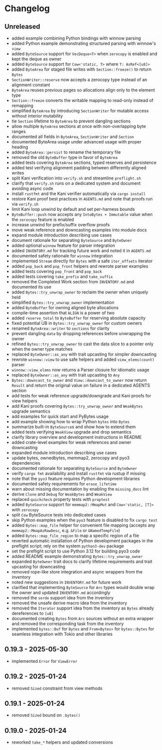 # Changelog

## Unreleased
- added example combining Python bindings with winnow parsing
- added Python example demonstrating structured parsing with winnow's `view`
- added `ByteSource` support for `VecDeque<T>` when `zerocopy` is enabled and kept the deque as owner
- added `ByteSource` support for `Cow<'static, T>` where `T: AsRef<[u8]>`
- added `ByteArea` for staged file writes with `Section::freeze()` to return `Bytes`
- `SectionWriter::reserve` now accepts a zerocopy type instead of an alignment constant
- `ByteArea` reuses previous pages so allocations align only to the element type
- `Section::freeze` converts the writable mapping to read-only instead of remapping
- simplified `ByteArea` by introducing `SectionWriter` for mutable access without
  interior mutability
- tie `Section` lifetime to `ByteArea` to prevent dangling sections
- allow multiple `ByteArea` sections at once with non-overlapping byte ranges
- documented all fields in `ByteArea`, `SectionWriter` and `Section`
- documented ByteArea usage under advanced usage with proper heading
- added `ByteArea::persist` to rename the temporary file
- removed the old `ByteBuffer` type in favor of `ByteArea`
- added tests covering `ByteArea` sections, typed reserves and persistence
- added test verifying alignment padding between differently aligned writes
- split Kani verification into `verify.sh` and streamline `preflight.sh`
- clarify that `verify.sh` runs on a dedicated system and document avoiding async code
- install `rustfmt` and the Kani verifier automatically via `cargo install`
- restore Kani proof best practices in `AGENTS.md` and note that proofs run via `verify.sh`
- limit Kani loop unwind by default and set per-harness bounds
- `ByteBuffer::push` now accepts any `IntoBytes + Immutable` value when the
  `zerocopy` feature is enabled
- increase unwind for prefix/suffix overflow proofs
- move weak reference and downcasting examples into module docs
- expand module introduction describing use cases
- document rationale for separating `ByteSource` and `ByteOwner`
- added optional `winnow` feature for parser integration
- added `INVENTORY.md` for tracking future work and noted it in `AGENTS.md`
- documented safety rationale for `winnow` integration
- implemented `Stream` directly for `Bytes` with a safe `iter_offsets` iterator
- added `pop_back` and `pop_front` helpers and rewrote parser examples
- added tests covering `pop_front` and `pop_back`
- added tests covering `take_prefix` and `take_suffix`
- removed the Completed Work section from `INVENTORY.md` and documented its use
- added `Bytes::try_unwrap_owner` to reclaim the owner when uniquely held
- simplified `Bytes::try_unwrap_owner` implementation
- added `ByteBuffer` for owning aligned byte allocations
- compile-time assertion that `ALIGN` is a power of two
- added `reserve_total` to `ByteBuffer` for reserving absolute capacity
- fixed potential UB in `Bytes::try_unwrap_owner` for custom owners
- renamed `ByteArea::writer` to `sections` for clarity
- prevent dangling `data` by dropping references before unwrapping the owner
- refined `Bytes::try_unwrap_owner` to cast the data slice to a pointer only
  when the owner type matches
- replaced `ByteOwner::as_any` with trait upcasting for simpler downcasting
- rewrote `winnow::view` to use safe helpers and added `view_elems(count)` parser
- `winnow::view_elems` now returns a Parser closure for idiomatic usage
- replaced `ByteOwner::as_any` with trait upcasting to `Any`
- `Bytes::downcast_to_owner` and `View::downcast_to_owner` now return `Result`
  and return the original value on failure
  in a dedicated AGENTS section
- add tests for weak reference upgrade/downgrade and Kani proofs for view helpers
- add Kani proofs covering `Bytes::try_unwrap_owner` and `WeakBytes` upgrade semantics
- add examples for quick start and PyBytes usage
- add example showing how to wrap Python `bytes` into `Bytes`
- summarize built-in `ByteSource`s and show how to extend them
- added tests verifying `WeakView` upgrade and drop semantics
- clarify library overview and development instructions in README
- added crate-level examples for weak references and owner downcasting
- expanded module introduction describing use cases
- update bytes, ownedbytes, memmap2, zerocopy and pyo3 dependencies
- documented rationale for separating `ByteSource` and `ByteOwner`
- verify `cargo fmt` availability and install `rustfmt` via rustup if missing
- note that the `pyo3` feature requires Python development libraries
- documented safety requirements for `erase_lifetime`
- warn about missing documentation by enabling the `missing_docs` lint
- derive `Clone` and `Debug` for `WeakBytes` and `WeakView`
- replaced `quickcheck` property tests with `proptest`
- added `ByteSource` support for `memmap2::MmapMut` and `Cow<'static, [T]>` with `zerocopy`
- split `Cow` ByteSource tests into dedicated cases
- skip Python examples when the `pyo3` feature is disabled to fix `cargo test`
- added `Bytes::map_file` helper for convenient file mapping
  (accepts any `memmap2::MmapAsRawDesc`, e.g. `&File` or `&NamedTempFile`)
- added `Bytes::map_file_region` to map a specific region of a file
- reverted automatic installation of Python development packages in the
  preflight script; rely on the system `python3-dev` package
- set the preflight script to use Python 3.12 for building pyo3 code
- added README example demonstrating `Bytes::try_unwrap_owner`
- expanded `ByteOwner` trait docs to clarify lifetime requirements and trait
  upcasting for downcasting
- removed rope-like store integration and async wrappers from the inventory
- noted new suggestions in `INVENTORY.md` for future work
- clarified that implementing `ByteSource` for `Arc` types would double wrap the
  owner and updated `INVENTORY.md` accordingly
- removed the `serde` support idea from the inventory
- removed the unsafe derive macro idea from the inventory
- removed the `Iterator` support idea from the inventory as `Bytes` already
  dereferences to `[u8]`
- documented creating `Bytes` from `Arc` sources without an extra wrapper and
  removed the corresponding task from the inventory
- implemented `bytes::Buf` for `Bytes` and `From<Bytes>` for `bytes::Bytes` for
  seamless integration with Tokio and other libraries

## 0.19.3 - 2025-05-30
- implemented `Error` for `ViewError`

## 0.19.2 - 2025-01-24
- removed `Sized` constraint from view methods

## 0.19.1 - 2025-01-24
- removed `Sized` bound on `.bytes()`

## 0.19.0 - 2025-01-24
- reworked `take_*` helpers and updated conversions
